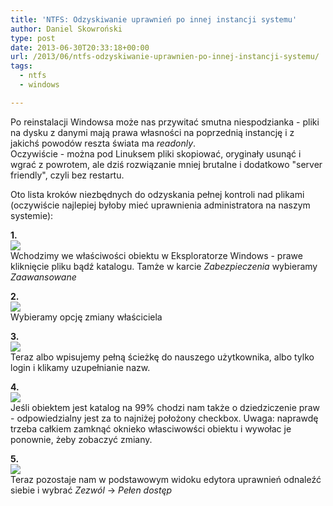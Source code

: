```yaml
---
title: 'NTFS: Odzyskiwanie uprawnień po innej instancji systemu'
author: Daniel Skowroński
type: post
date: 2013-06-30T20:33:18+00:00
url: /2013/06/ntfs-odzyskiwanie-uprawnien-po-innej-instancji-systemu/
tags:
  - ntfs
  - windows

---
```

Po reinstalacji Windowsa może nas przywitać smutna niespodzianka - pliki na dysku z danymi mają prawa własności na poprzednią instancję i z jakichś powodów reszta świata ma _readonly_.  
Oczywiście - można pod Linuksem pliki skopiować, oryginały usunąć i wgrać z powrotem, ale dziś rozwiązanie mniej brutalne i dodatkowo "server friendly", czyli bez restartu.  
<!--break-->

Oto lista kroków niezbędnych do odzyskania pełnej kontroli nad plikami (oczywiście najlepiej byłoby mieć uprawnienia administratora na naszym systemie):

**1.**  
<img decoding="async" src="http://www.ds.lublin.pl/sites/default/files/permreset.png" />  
Wchodzimy we właściwości obiektu w Eksploratorze Windows - prawe kliknięcie pliku bądź katalogu. Tamże w karcie _Zabezpieczenia_ wybieramy _Zaawansowane_

**2.**  
<img decoding="async" src="http://www.ds.lublin.pl/sites/default/files/permreset2.png" />  
Wybieramy opcję zmiany właściciela

**3.**  
<img decoding="async" src="http://www.ds.lublin.pl/sites/default/files/permreset3.png" />  
Teraz albo wpisujemy pełną ścieżkę do nauszego użytkownika, albo tylko login i klikamy uzupełnianie nazw.

**4.**  
<img decoding="async" src="http://www.ds.lublin.pl/sites/default/files/permreset4.png" />  
Jeśli obiektem jest katalog na 99% chodzi nam także o dziedziczenie praw - odpowiedzialny jest za to najniżej położony checkbox. Uwaga: naprawdę trzeba całkiem zamknąć oknieko własciwowści obiektu i wywołac je ponownie, żeby zobaczyć zmiany.

**5.**  
<img decoding="async" src="http://www.ds.lublin.pl/sites/default/files/permreset5.png" />  
Teraz pozostaje nam w podstawowym widoku edytora uprawnień odnaleźć siebie i wybrać _Zezwól_ -> _Pełen dostęp_